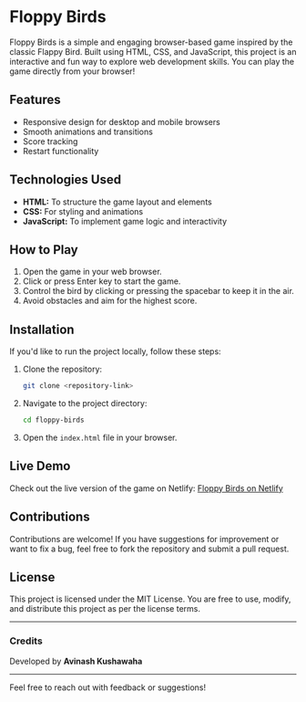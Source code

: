 # Floppy Birds

Floppy Birds is a simple and engaging browser-based game inspired by the classic Flappy Bird. Built using HTML, CSS, and JavaScript, this project is an interactive and fun way to explore web development skills. You can play the game directly from your browser!

## Features

- Responsive design for desktop and mobile browsers
- Smooth animations and transitions
- Score tracking
- Restart functionality

## Technologies Used

- **HTML:** To structure the game layout and elements
- **CSS:** For styling and animations
- **JavaScript:** To implement game logic and interactivity

## How to Play

1. Open the game in your web browser.
2. Click or press Enter key to start the game.
3. Control the bird by clicking or pressing the spacebar to keep it in the air.
4. Avoid obstacles and aim for the highest score.

## Installation

If you'd like to run the project locally, follow these steps:

1. Clone the repository:
   ```bash
   git clone <repository-link>
   ```
2. Navigate to the project directory:
   ```bash
   cd floppy-birds
   ```
3. Open the `index.html` file in your browser.

## Live Demo

Check out the live version of the game on Netlify: [Floppy Birds on Netlify](https://flapy-birds.netlify.app/)


## Contributions

Contributions are welcome! If you have suggestions for improvement or want to fix a bug, feel free to fork the repository and submit a pull request.

## License

This project is licensed under the MIT License. You are free to use, modify, and distribute this project as per the license terms.

---

### Credits

Developed by **Avinash Kushawaha**

---

Feel free to reach out with feedback or suggestions!

